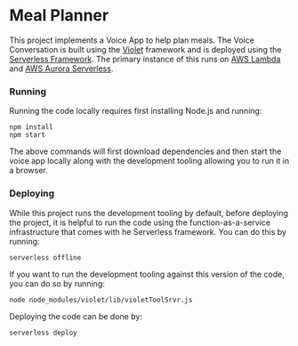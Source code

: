 
# Meal Planner

This project implements a Voice App to help plan meals. The Voice Conversation is built using the [Violet](https://helloviolet.ai/) framework and is deployed using the [Serverless Framework](https://serverless.com/). The primary instance of this runs on [AWS Lambda](https://aws.amazon.com/lambda/) and [AWS Aurora Serverless](https://aws.amazon.com/rds/aurora/serverless/).

### Running

Running the code locally requires first installing Node.js and running:
```
npm install
npm start
```

The above commands will first download dependencies and then start the voice app locally along with the development tooling allowing you to run it in a browser.

### Deploying

While this project runs the development tooling by default, before deploying the project, it is helpful to run the code using the function-as-a-service infrastructure that comes with he Serverless framework. You can do this by running:
```
serverless offline
```

If you want to run the development tooling against this version of the code, you can do so by running:
```
node node_modules/violet/lib/violetToolSrvr.js
```

Deploying the code can be done by:
```
serverless deploy
```
